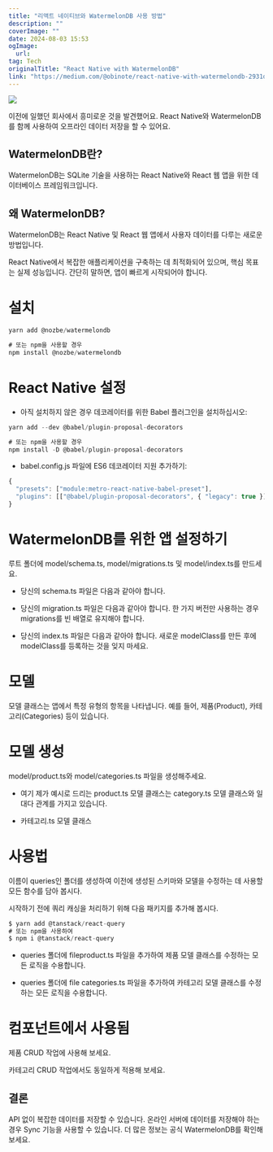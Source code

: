 ```yaml
---
title: "리액트 네이티브와 WatermelonDB 사용 방법"
description: ""
coverImage: ""
date: 2024-08-03 15:53
ogImage: 
  url: 
tag: Tech
originalTitle: "React Native with WatermelonDB"
link: "https://medium.com/@obinote/react-native-with-watermelondb-2931df69d526"
---
```




<img src="/assets/img/ReactNativewithWatermelonDB_0.png" />

이전에 일했던 회사에서 흥미로운 것을 발견했어요. React Native와 WatermelonDB를 함께 사용하여 오프라인 데이터 저장을 할 수 있어요.

## WatermelonDB란?

WatermelonDB는 SQLite 기술을 사용하는 React Native와 React 웹 앱을 위한 데이터베이스 프레임워크입니다.

<div class="content-ad"></div>

## 왜 WatermelonDB?

WatermelonDB는 React Native 및 React 웹 앱에서 사용자 데이터를 다루는 새로운 방법입니다.

React Native에서 복잡한 애플리케이션을 구축하는 데 최적화되어 있으며, 핵심 목표는 실제 성능입니다. 간단히 말하면, 앱이 빠르게 시작되어야 합니다.

# 설치

<div class="content-ad"></div>

```js
yarn add @nozbe/watermelondb

# 또는 npm을 사용할 경우
npm install @nozbe/watermelondb
```

# React Native 설정

- 아직 설치하지 않은 경우 데코레이터를 위한 Babel 플러그인을 설치하십시오:

```js
yarn add --dev @babel/plugin-proposal-decorators

# 또는 npm을 사용할 경우
npm install -D @babel/plugin-proposal-decorators
```

<div class="content-ad"></div>

- babel.config.js 파일에 ES6 데코레이터 지원 추가하기:

```js
{
  "presets": ["module:metro-react-native-babel-preset"],
  "plugins": [["@babel/plugin-proposal-decorators", { "legacy": true }]]
}
```

# WatermelonDB를 위한 앱 설정하기

루트 폴더에 model/schema.ts, model/migrations.ts 및 model/index.ts를 만드세요.

<div class="content-ad"></div>

- 당신의 schema.ts 파일은 다음과 같아야 합니다.

- 당신의 migration.ts 파일은 다음과 같아야 합니다. 한 가지 버전만 사용하는 경우 migrations를 빈 배열로 유지해야 합니다.

- 당신의 index.ts 파일은 다음과 같아야 합니다. 새로운 modelClass를 만든 후에 modelClass를 등록하는 것을 잊지 마세요.

# 모델

<div class="content-ad"></div>

모델 클래스는 앱에서 특정 유형의 항목을 나타냅니다. 예를 들어, 제품(Product), 카테고리(Categories) 등이 있습니다.

# 모델 생성

model/product.ts와 model/categories.ts 파일을 생성해주세요.

- 여기 제가 예시로 드리는 product.ts 모델 클래스는 category.ts 모델 클래스와 일대다 관계를 가지고 있습니다.

<div class="content-ad"></div>

- 카테고리.ts 모델 클래스

# 사용법

이름이 queries인 폴더를 생성하여 이전에 생성된 스키마와 모델을 수정하는 데 사용할 모든 함수를 담아 봅시다.

시작하기 전에 쿼리 캐싱을 처리하기 위해 다음 패키지를 추가해 봅시다.

<div class="content-ad"></div>

```js
$ yarn add @tanstack/react-query
# 또는 npm을 사용하여
$ npm i @tanstack/react-query
```

- queries 폴더에 fileproduct.ts 파일을 추가하여 제품 모델 클래스를 수정하는 모든 로직을 수용합니다.

- queries 폴더에 file categories.ts 파일을 추가하여 카테고리 모델 클래스를 수정하는 모든 로직을 수용합니다.

# 컴포넌트에서 사용됨

<div class="content-ad"></div>

제품 CRUD 작업에 사용해 보세요.

카테고리 CRUD 작업에서도 동일하게 적용해 보세요.

## 결론

API 없이 복잡한 데이터를 저장할 수 있습니다. 온라인 서버에 데이터를 저장해야 하는 경우 Sync 기능을 사용할 수 있습니다. 더 많은 정보는 공식 WatermelonDB를 확인해보세요.
